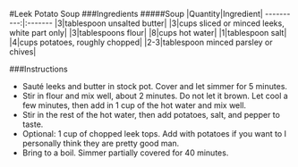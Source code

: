 #Leek Potato Soup
###Ingredients
#####Soup
|Quantity|Ingredient|
----------:|:-------
|3|tablespoon unsalted butter|
|3|cups sliced or minced leeks, white part only|
|3|tablespoons flour|
|8|cups hot water|
|1|tablespoon salt|
|4|cups potatoes, roughly chopped|
|2-3|tablespoon minced parsley or chives|


###Instructions

* Sauté leeks and butter in stock pot. Cover and let simmer for 5 minutes.
* Stir in flour and mix well, about 2 minutes. Do not let it brown. Let cool a few minutes, then add in 1 cup of the hot water and mix well.
* Stir in the rest of the hot water, then add potatoes, salt, and pepper to taste. 
* Optional: 1 cup of chopped leek tops. Add with potatoes if you want to I personally think they are pretty good man.
* Bring to a boil. Simmer partially covered for 40 minutes.



